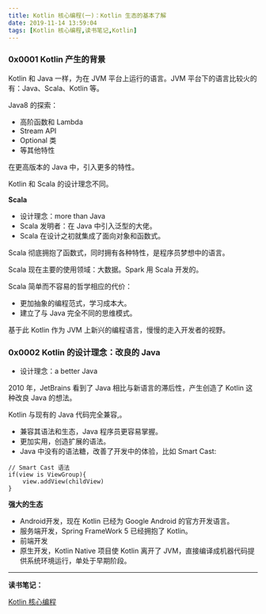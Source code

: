 ```yaml
---
title: Kotlin 核心编程(一)：Kotlin 生态的基本了解
date: 2019-11-14 13:59:04
tags: [Kotlin 核心编程,读书笔记,Kotlin]
---
```



### 0x0001  Kotlin 产生的背景

Kotlin  和 Java 一样，为在 JVM 平台上运行的语言。JVM 平台下的语言比较火的有：Java、Scala、Kotlin 等。


Java8 的探索：
* 高阶函数和 Lambda
* Stream API
* Optional 类
* 等其他特性

<!-- more -->
在更高版本的 Java 中，引入更多的特性。


Kotlin 和 Scala 的设计理念不同。

**Scala**

* 设计理念：more than Java
* Scala 发明者：在 Java 中引入泛型的大佬。
* Scala 在设计之初就集成了面向对象和函数式。

Scala 彻底拥抱了函数式，同时拥有各种特性，是程序员梦想中的语言。

Scala 现在主要的使用领域：大数据。Spark 用 Scala 开发的。

Scala 简单而不容易的哲学相应的代价：
* 更加抽象的编程范式，学习成本大。
* 建立了与 Java 完全不同的思维模式。

基于此 Kotlin 作为 JVM 上新兴的编程语言，慢慢的走入开发者的视野。

### 0x0002 Kotlin 的设计理念：改良的 Java

* 设计理念：a better Java

2010 年，JetBrains 看到了 Java 相比与新语言的滞后性，产生创造了 Kotlin 这种改良 Java 的想法。

Kotlin 与现有的 Java 代码完全兼容,。

* 兼容其语法和生态，Java 程序员更容易掌握。
* 更加实用，创造扩展的语法。
* Java 中没有的语法糖，改善了开发中的体验，比如 Smart Cast:

```
// Smart Cast 语法
if(view is ViewGroup){
    view.addView(childView)
}
```
**强大的生态**

* Android开发，现在 Kotlin 已经为 Google Android 的官方开发语言。
* 服务端开发，Spring FrameWork 5 已经拥抱了 Kotlin。
* 前端开发
* 原生开发，Kotlin Native 项目使 Kotlin 离开了 JVM，直接编译成机器代码提供系统环境运行，单处于早期阶段。

---

**读书笔记：**

[Kotlin 核心编程](https://item.jd.com/12519581.html)